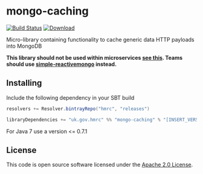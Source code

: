 # mongo-caching

[![Build Status](https://travis-ci.org/hmrc/mongo-caching.svg?branch=master)](https://travis-ci.org/hmrc/mongo-caching) [ ![Download](https://api.bintray.com/packages/hmrc/releases/mongo-caching/images/download.svg) ](https://bintray.com/hmrc/releases/mongo-caching/_latestVersion)

Micro-library containing functionality to cache generic data HTTP payloads into MongoDB

**This library should not be used within microservices [see this](https://confluence.tools.tax.service.gov.uk/display/Communities/Lead+Developer+Community). Teams should use [simple-reactivemongo](https://github.com/hmrc/simple-reactivemongo) instead.**

## Installing

Include the following dependency in your SBT build

``` scala
resolvers += Resolver.bintrayRepo("hmrc", "releases")

libraryDependencies += "uk.gov.hmrc" %% "mongo-caching" % "[INSERT_VERSION]"
```
For Java 7 use a version <= 0.7.1

## License ##
 
This code is open source software licensed under the [Apache 2.0 License]("http://www.apache.org/licenses/LICENSE-2.0.html").


